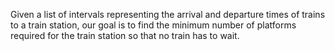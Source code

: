 Given a list of intervals representing the arrival and departure times of trains to a train station,
our goal is to find the minimum number of platforms required for the train station so that no train has to wait.